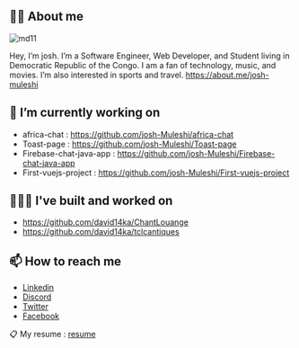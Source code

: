 ## ✌🏽 About me

![md11](https://user-images.githubusercontent.com/60498337/94042865-fccd8980-fdc3-11ea-925e-571921f73197.png)

Hey, I’m josh. I’m a Software Engineer, Web Developer, and Student living in Democratic Republic of the Congo. I am a fan of technology, music, and movies. I’m also interested in sports and travel. https://about.me/josh-muleshi


## 🔭 I’m currently working on 
- africa-chat : https://github.com/josh-Muleshi/africa-chat
- Toast-page : https://github.com/josh-Muleshi/Toast-page
- Firebase-chat-java-app : https://github.com/josh-Muleshi/Firebase-chat-java-app
- First-vuejs-project : https://github.com/josh-Muleshi/First-vuejs-project


## 👨🏽‍🔧 I've built and worked on
- https://github.com/david14ka/ChantLouange
- https://github.com/david14ka/tclcantiques


## 📫 How to reach me
- [Linkedin](https://www.linkedin.com/in/josu%C3%A9-muleshi-220623158/)
- [Discord](https://discord.com/channels/@me)
- [Twitter](https://twitter.com/home?lang=fr)
- [Facebook](https://web.facebook.com/josue.muleshi?ref=bookmarks)

📋 My resume : [resume](https://github.com/josh-Muleshi/josh-Muleshi/blob/master/assets/josh-MULESHI-cv.pdf)
